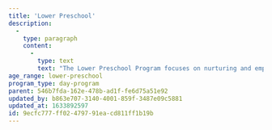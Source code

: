 ```yaml
---
title: 'Lower Preschool'
description:
  -
    type: paragraph
    content:
      -
        type: text
        text: "The Lower Preschool Program focuses on nurturing and empowering the whole child. We use a blend of Reggio Emilia and Responsive Classroom curriculum to develop long studies based on the children’s interests as they explore the world around them through play and first-hand experiences. Each child's social, cognitive, motor, and self-help skills are challenged in a way that is developmentally appropriate and individualized. Children are encouraged to take healthy risks, foster a sense of\_ judgement, and explore independent decision-making. The Yellow and Green Rooms are where children foster a sense of self and confidence in their own capability and expertise."
age_range: lower-preschool
program_type: day-program
parent: 546b7fda-162e-478b-ad1f-fe6d75a51e92
updated_by: b863e707-3140-4001-859f-3487e09c5881
updated_at: 1633892597
id: 9ecfc777-ff02-4797-91ea-cd811ff1b19b
---
```

